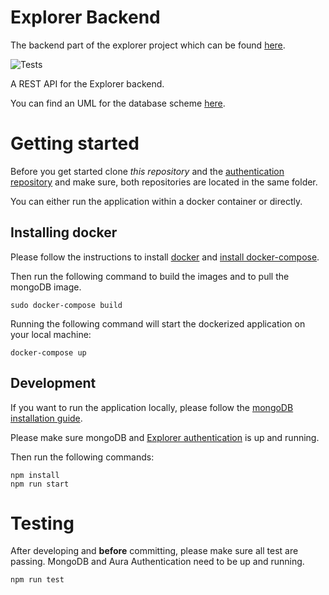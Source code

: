 # Explorer Backend
The backend part of the explorer project which can be found [here](https://github.com/teco-kit/explorer/blob/master/README.md).

![Tests](https://github.com/teco-kit/explorer-backend/workflows/Tests/badge.svg?branch=master)

A REST API for the Explorer backend. 

You can find an UML for the database scheme 
<a href="https://drive.google.com/open?id=15c_GufI5fqn6T1DA8TLKNCUdbo4u7VCh">here</a>.

# Getting started
Before you get started clone *this repository* and the <a href="https://github.com/teco-kit/explorer-auth">authentication repository</a>
and make sure, both repositories are located in the same folder.

You can either run the application within a docker container or directly.

## Installing docker
Please follow the instructions to install <a href="https://docs.docker.com/install/"> 
docker</a> and <a href="https://docs.docker.com/compose/install/">install docker-compose</a>.

Then run the following command to build the images and to pull the mongoDB image.

```
sudo docker-compose build

```

Running the following command will start the dockerized application on your local machine:

```
docker-compose up

```

## Development
If you want to run the application locally, please follow the 
<a href="https://docs.mongodb.com/manual/installation/">mongoDB installation guide</a>.

Please make sure mongoDB and <a href="https://github.com/teco-kit/explorer-auth">Explorer authentication</a>
is up and running.

Then run the following commands:
                                                                     
```
npm install
npm run start
```

# Testing
After developing and **before** committing, please make sure all test are passing. MongoDB and Aura Authentication
need to be up and running.

```
npm run test
```

